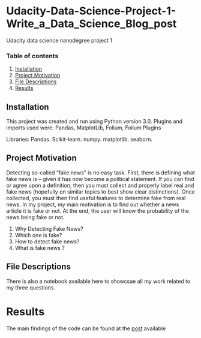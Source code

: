 # Udacity-Data-Science-Project-1-Write_a_Data_Science_Blog_post
Udacity data science nanodegree project 1

### Table of contents

1. [Installation](#Installation)
2. [Project Motivation](#motivation)
3. [File Descriptions](#files)
4. [Results](#results)


## Installation <a name="installation"></a>

This project was created and run using Python version 3.0.
Plugins and imports used were: Pandas, MatplotLib, Folium, Folium Plugins

Libraries:
Pandas.
Scikit-learn.
numpy.
matplotlib.
seaborn.


## Project Motivation<a name="motivation"></a>

Detecting so-called “fake news” is no easy task. First, there is defining what fake news is – given it has now become a political statement. If you can find or agree upon a definition, then you must collect and properly label real and fake news (hopefully on similar topics to best show clear distinctions). Once collected, you must then find useful features to determine fake from real news.
In my project, my main motivation is to find out whether a news article it is fake or not. At the end, the user will know the probability of the news being fake or not.
1. Why Detecting Fake News?
2. Which one is fake?
3. How to detect fake news?
4. What is fake news ?


## File Descriptions <a name="files"></a>

There is also a notebook available here to showcsae all my work related to my three questions.

# Results<a name="results"></a>

The main findings of the code can be found at the [post](https://medium.com/@lendale.vijaylaxmi/detecting-fake-news-80bcdce97008) available




